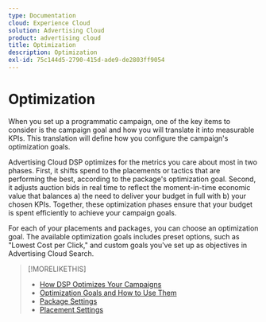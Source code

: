 ```yaml
---
type: Documentation
cloud: Experience Cloud
solution: Advertising Cloud
product: advertising cloud
title: Optimization
description: Optimization
exl-id: 75c144d5-2790-415d-ade9-de2803ff9054
---
```

# Optimization

When you set up a programmatic campaign, one of the key items to consider is the campaign goal and how you will translate it into measurable KPIs. This translation will define how you configure the campaign's optimization goals.

Advertising Cloud DSP optimizes for the metrics you care about most in two phases. First, it shifts spend to the placements or tactics that are performing the best, according to the package's optimization goal. Second, it adjusts auction bids in real time to reflect the moment-in-time economic value that balances a) the need to deliver your budget in full with b) your chosen KPIs. Together, these optimization phases ensure that your budget is spent efficiently to achieve your campaign goals.

For each of your placements and packages, you can choose an optimization goal. The available optimization goals includes preset options, such as "Lowest Cost per Click," and custom goals you've set up as objectives in Advertising Cloud Search.

>[!MORELIKETHIS]
>
> * [How DSP Optimizes Your Campaigns](/help/dsp/optimization/optimization-how-dsp-optimizes-campaigns.md)
>* [Optimization Goals and How to Use Them](/help/dsp/optimization/optimization-goals.md)
>* [Package Settings](/help/dsp/campaign-management/packages/package-settings.md)
>* [Placement Settings](/help/dsp/campaign-management/placements/placement-settings.md)
